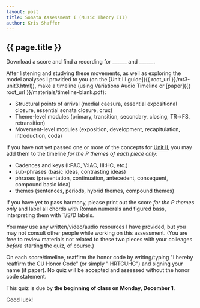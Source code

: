 ```yaml
---
layout: post
title: Sonata Assessment I (Music Theory III) 
author: Kris Shaffer
---
```


## {{ page.title }} ##

Download a score and find a recording for ______ and ______.  

After listening and studying these movements, as well as exploring the model analyses I provided to you (on the [Unit III guide]({{ root_url }}/mt3-unit3.html)), make a timeline (using Variations Audio Timeline or [paper]({{ root_url }}/materials/timeline-blank.pdf):  

- Structural points of arrival (medial caesura, essential expositional closure, essential sonata closure, crux)  
- Theme-level modules (primary, transition, secondary, closing, TR=>FS, retransition)  
- Movement-level modules (exposition, development, recapitulation, introduction, coda)  

If you have not yet passed one or more of the concepts for [Unit II](mt3-unit2.html), you may add them to the timeline *for the P themes of each piece only*:

- Cadences and keys (I:PAC, V:IAC, III:HC, etc.)  
- sub-phrases (basic ideas, contrasting ideas)  
- phrases (presentation, continuation, antecedent, consequent, compound basic idea)  
- themes (sentences, periods, hybrid themes, compound themes)  

If you have yet to pass harmony, please print out the score *for the P themes only* and label all chords with Roman numerals and figured bass, interpreting them with T/S/D labels.  

You may use any written/video/audio resources I have provided, but you may not consult other people while working on this assessment. (You are free to review materials not related to these two pieces with your colleages *before* starting the quiz, of course.)

On each score/timeline, reaffirm the honor code by writing/typing "I hereby reaffirm the CU Honor Code" (or simply "IHRTCUHC") and signing your name (if paper). No quiz will be accepted and assessed without the honor code statement.

This quiz is due by **the beginning of class on Monday, December 1**. 

Good luck!